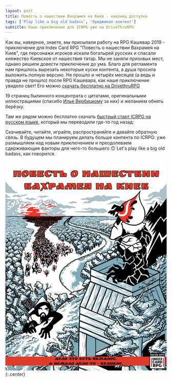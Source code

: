 ```yaml
---
layout: post
title: Повесть о нашествии Вахрамея на Киев - наконец доступна
tags: ['Play like a big old badass', 'Ориджинал контент']
subtitle: Наше приключение для ICRPG уже на DriveThruRPG
---
```


Как вы, наверное, знаете, мы присылали работу на RPG Кашевар 2019 - приключение для Index Card RPG "Повесть о нашествии Вахрамея на Киев", где персонажи игроков искали богатырей русских и спасали княжество Киевское от нашествия татар. Мы не заняли призовых мест, однако решили довести приключение до ума. Благо для регламента нам пришлось вырезать некоторые куски контента, а душа просила выложить полную версию. Не прошло и четырёх месяцев (а ведь и правда не прошло) после RPG Кашевара, как наше приключение увидело свет! Его можно [скачать бесплатно на DrivethruRPG](https://www.drivethrurpg.com/product/297054/------icrpg)

19 страниц былинного концентрата с цитатами, оригинальными иллюстрациями (спасибо [Илье Вербицкому](https://vk.com/quasimad) за них) и желанием обнять берёзку.

Там же рядом можно бесплатно скачать [быстрый старт ICRPG на русском языке](https://www.drivethrurpg.com/product/297049/Index-Card-Rpg---), который мы переводили где-то год назад:

Скачивайте, читайте, играйте, распространяйте и давайте обратную связь. В будущем мы планируем делать больше контента по ICRPG: уже размышляем над новым приключением и преодолеваем сдерживающие факторы для чего-то большего 🙃
Let's play like a big old badass, как говорится.

[![](/img/bob/icrpg-vakhramei/cover.jpg)](/img/bob/icrpg-vakhramei/cover.jpg)  
{:.center}
